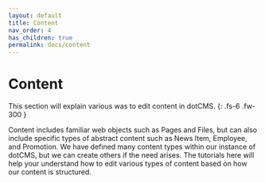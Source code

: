 ```yaml
---
layout: default
title: Content
nav_order: 4
has_children: true
permalink: docs/content
---
```


# Content

This section will explain various was to edit content in dotCMS.
{: .fs-6 .fw-300 }

Content includes familiar web objects such as Pages and Files, but can also include specific types of abstract content such as News Item, Employee, and Promotion.  We have defined many content types within our instance of dotCMS, but we can create others if the need arises. The tutorials here will help your understand how to edit various types of content based on how our content is structured.
